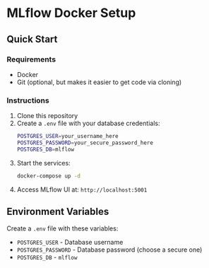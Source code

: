 # MLflow Docker Setup

## Quick Start

### Requirements

- Docker
- Git (optional, but makes it easier to get code via cloning)

### Instructions

1. Clone this repository
2. Create a `.env` file with your database credentials:
   ```bash
   POSTGRES_USER=your_username_here
   POSTGRES_PASSWORD=your_secure_password_here
   POSTGRES_DB=mlflow
   ```
3. Start the services:
   ```bash
   docker-compose up -d
   ```
4. Access MLflow UI at: `http://localhost:5001`

## Environment Variables

Create a `.env` file with these variables:
- `POSTGRES_USER` - Database username
- `POSTGRES_PASSWORD` - Database password (choose a secure one)
- `POSTGRES_DB` - `mlflow`

